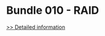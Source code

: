 # Bundle 010 - RAID
[>> Detailed information](https://secure.shareit.com/shareit/product.html?productid=301017118&affiliateid=200057808)